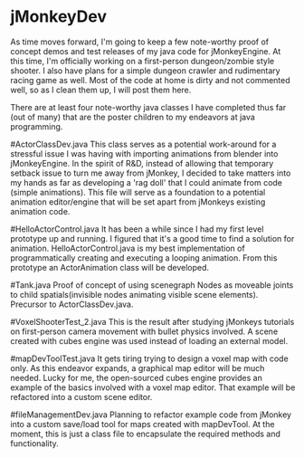 # jMonkeyDev

As time moves forward, I'm going to keep a few note-worthy proof of concept demos and test releases of my java code for jMonkeyEngine. At this time, I'm officially working on a first-person dungeon/zombie style shooter. I also have plans for a simple dungeon crawler and rudimentary racing game as well. Most of the code at home is dirty and not commented well, so as I clean them up, I will post them here.

There are at least four note-worthy java classes I have completed thus far (out of many) that are the poster children to my endeavors at java programming.

#ActorClassDev.java
This class serves as a potential work-around for a stressful issue I was having with importing animations from blender into jMonkeyEngine. In the spirit of R&D, instead of allowing that temporary setback issue to turn me away from jMonkey, I decided to take matters into my hands as far as developing a 'rag doll' that I could animate from code (simple animations). This file will serve as a foundation to a potential animation editor/engine that will be set apart from jMonkeys existing animation code.

#HelloActorControl.java
It has been a while since I had my first level prototype up and running. I figured that it's a good time to find a solution for animation. HelloActorControl.java is my best implementation of programmatically creating and executing a looping animation. From this prototype an ActorAnimation class will be developed.

#Tank.java
Proof of concept of using scenegraph Nodes as moveable joints to child spatials(invisible nodes animating visible scene elements). Precursor to ActorClassDev.java.

#VoxelShooterTest_2.java
This is the result after studying jMonkeys tutorials on first-person camera movement with bullet physics involved. A scene created with cubes engine was used instead of loading an external model.

#mapDevToolTest.java
It gets tiring trying to design a voxel map with code only. As this endeavor expands, a graphical map editor will be much needed. Lucky for me, the open-sourced cubes engine provides an example of the basics involved with a voxel map editor. That example will be refactored into a custom scene editor.

#fileManagementDev.java
Planning to refactor example code from jMonkey into a custom save/load tool for maps created with mapDevTool. At the moment, this is just a class file to encapsulate the required methods and functionality.
